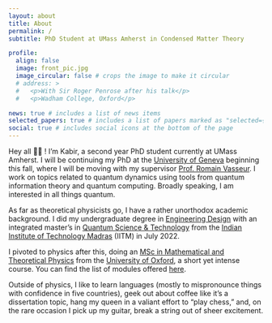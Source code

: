```yaml
---
layout: about
title: About
permalink: /
subtitle: PhD Student at UMass Amherst in Condensed Matter Theory

profile:
  align: false
  image: front_pic.jpg
  image_circular: false # crops the image to make it circular
  # address: >
  #   <p>With Sir Roger Penrose after his talk</p>
  #   <p>Wadham College, Oxford</p>

news: true # includes a list of news items
selected_papers: true # includes a list of papers marked as "selected={true}"
social: true # includes social icons at the bottom of the page
---
```


Hey all 👋🏾 ! I’m Kabir, a second year PhD student currently at UMass Amherst. I will be continuing my PhD at the [University of Geneva](https://www.unige.ch/sciences/physique/theorique/en/) beginning this fall, where I will be moving with my supervisor [Prof. Romain Vasseur](https://sites.google.com/view/romain-vasseur/home). I work on topics related to quantum dynamics using tools from quantum information theory and quantum computing. Broadly speaking, I am interested in all things quantum. 

As far as theoretical physicists go, I have a rather unorthodox academic background. I did my undergraduate degree in [Engineering Design](https://ed.iitm.ac.in/) with an integrated master’s in [Quantum Science & Technology](https://quantum.iitm.ac.in/programmes/) from the [Indian Institute of Technology Madras](https://www.iitm.ac.in/) (IITM) in July 2022.

I pivoted to physics after this, doing an [MSc in Mathematical and Theoretical Physics](https://www.ox.ac.uk/admissions/graduate/courses/msc-mathematical-and-theoretical-physics) from the [University of Oxford](https://www.ox.ac.uk/), a short yet intense course. You can find the list of modules offered [here](https://drive.google.com/file/d/1BhJ5_GwTvyxnIryoCewyi_9W5hqgMzjX/view?usp=sharing).

<!-- Recently my interests have shifted towards studying quantum information theoretic aspects in condensed matter physics. This is the broad area of my dissertation at Oxford. -->

Outside of physics, I like to learn languages (mostly to mispronounce things with confidence in five countries), geek out about coffee like it’s a dissertation topic, hang my queen in a valiant effort to “play chess,” and, on the rare occasion I pick up my guitar, break a string out of sheer excitement.


<!-- Write your biography here. Tell the world about yourself. Link to your favorite [subreddit](http://reddit.com). You can put a picture in, too. The code is already in, just name your picture `prof_pic.jpg` and put it in the `img/` folder.

Put your address / P.O. box / other info right below your picture. You can also disable any these elements by editing `profile` property of the YAML header of your `_pages/about.md`. Edit `_bibliography/papers.bib` and Jekyll will render your [publications page](/al-folio/publications/) automatically.

Link to your social media connections, too. This theme is set up to use [Font Awesome icons](http://fortawesome.github.io/Font-Awesome/) and [Academicons](https://jpswalsh.github.io/academicons/), like the ones below. Add your Facebook, Twitter, LinkedIn, Google Scholar, or just disable all of them. -->
